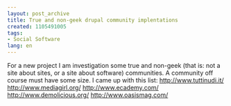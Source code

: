 ```yaml
---
layout: post_archive
title: True and non-geek drupal community implentations
created: 1105491005
tags:
- Social Software
lang: en
---
```

For a new project I am investigation some true and non-geek (that is: not a site about sites, or a site about software) communities. A community off course must have some size. I came up with this list:
<a href="http://www.tuttinudi.it/">http://www.tuttinudi.it/</a>
<a href="http://www.mediagirl.org/">http://www.mediagirl.org/</a>
<a href="http://www.ecademy.com/">http://www.ecademy.com/</a>
<a href="http://www.demolicious.org/">http://www.demolicious.org/</a>
<a href="http://www.oasismag.com/">http://www.oasismag.com/</a>
